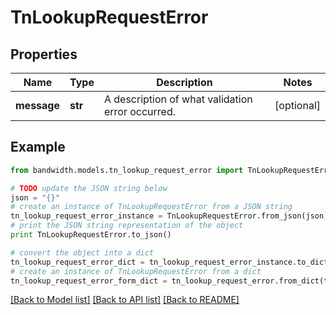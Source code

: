 # TnLookupRequestError


## Properties
Name | Type | Description | Notes
------------ | ------------- | ------------- | -------------
**message** | **str** | A description of what validation error occurred. | [optional] 

## Example

```python
from bandwidth.models.tn_lookup_request_error import TnLookupRequestError

# TODO update the JSON string below
json = "{}"
# create an instance of TnLookupRequestError from a JSON string
tn_lookup_request_error_instance = TnLookupRequestError.from_json(json)
# print the JSON string representation of the object
print TnLookupRequestError.to_json()

# convert the object into a dict
tn_lookup_request_error_dict = tn_lookup_request_error_instance.to_dict()
# create an instance of TnLookupRequestError from a dict
tn_lookup_request_error_form_dict = tn_lookup_request_error.from_dict(tn_lookup_request_error_dict)
```
[[Back to Model list]](../README.md#documentation-for-models) [[Back to API list]](../README.md#documentation-for-api-endpoints) [[Back to README]](../README.md)


